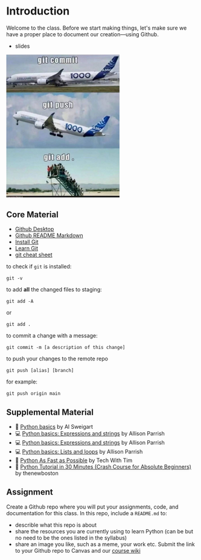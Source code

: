 # Introduction
Welcome to the class. Before we start making things, let's make sure we have a proper place to document our creation—using Github.

- slides
<!-- ![git add, commit, and push for boarding an airplne as a meme](git_meme.jpg) -->
<img src="git_meme.jpg" width="300" alt="git add, commit, and push as an airplane boarding meme">

## Core Material
- [Github Desktop](https://desktop.github.com/download/)
- [Github README Markdown](https://docs.github.com/en/get-started/writing-on-github/getting-started-with-writing-and-formatting-on-github/basic-writing-and-formatting-syntax)
- [Install Git](https://git-scm.com/)
- [Learn Git](https://docs.github.com/en/get-started/getting-started-with-git/set-up-git)
- [git cheat sheet](https://education.github.com/git-cheat-sheet-education.pdf)

to check if `git` is installed:
```
git -v
```
to add **all** the changed files to staging:
```
git add -A
```
or 
```
git add .
```
to commit a change with a message:
```
git commit -m [a description of this change]
```
to push your changes to the remote repo
```
git push [alias] [branch]
```
for example:
```
git push origin main
```

## Supplemental Material
- 📕 [Python basics](https://automatetheboringstuff.com/2e/chapter1/) by Al Sweigart
- 💻 [Python basics: Expressions and strings](https://github.com/aparrish/rwet/blob/master/expressions-and-strings.ipynb) by Allison Parrish
- 💻 [Python basics: Expressions and strings](https://github.com/aparrish/rwet/blob/master/expressions-and-strings.ipynb) by Allison Parrish
- 💻 [Python basics: Lists and loops](https://github.com/aparrish/progdat/blob/main/lists.ipynb) by Allison Parrish
- 🎥  [Python As Fast as Possible](https://www.youtube.com/watch?v=VchuKL44s6E) by Tech With Tim
- 🎥  [Python Tutorial in 30 Minutes (Crash Course for Absolute Beginners)](https://www.youtube.com/watch?v=WEm3EUdicDg) by thenewboston


## Assignment
Create a Github repo where you will put your assignments, code, and documentation for this class. In this repo, include a `README.md` to:
- describle what this repo is about
- share the resources you are currently using to learn Python (can be but no need to be the ones listed in the syllabus)
- share an image you like, such as a meme, your work etc.
Submit the link to your Github repo to Canvas and our [course wiki](https://github.com/leey611/s25cc-python/wiki)

